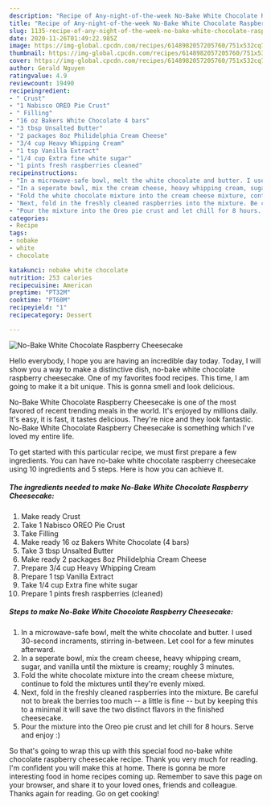 ```yaml
---
description: "Recipe of Any-night-of-the-week No-Bake White Chocolate Raspberry Cheesecake"
title: "Recipe of Any-night-of-the-week No-Bake White Chocolate Raspberry Cheesecake"
slug: 1135-recipe-of-any-night-of-the-week-no-bake-white-chocolate-raspberry-cheesecake
date: 2020-11-26T01:49:22.985Z
image: https://img-global.cpcdn.com/recipes/6148982057205760/751x532cq70/no-bake-white-chocolate-raspberry-cheesecake-recipe-main-photo.jpg
thumbnail: https://img-global.cpcdn.com/recipes/6148982057205760/751x532cq70/no-bake-white-chocolate-raspberry-cheesecake-recipe-main-photo.jpg
cover: https://img-global.cpcdn.com/recipes/6148982057205760/751x532cq70/no-bake-white-chocolate-raspberry-cheesecake-recipe-main-photo.jpg
author: Gerald Nguyen
ratingvalue: 4.9
reviewcount: 19490
recipeingredient:
- " Crust"
- "1 Nabisco OREO Pie Crust"
- " Filling"
- "16 oz Bakers White Chocolate 4 bars"
- "3 tbsp Unsalted Butter"
- "2 packages 8oz Philidelphia Cream Cheese"
- "3/4 cup Heavy Whipping Cream"
- "1 tsp Vanilla Extract"
- "1/4 cup Extra fine white sugar"
- "1 pints fresh raspberries cleaned"
recipeinstructions:
- "In a microwave-safe bowl, melt the white chocolate and butter. I used 30-second incraments, stirring in-between. Let cool for a few minutes afterward."
- "In a seperate bowl, mix the cream cheese, heavy whipping cream, sugar, and vanilla until the mixture is creamy; roughly 3 minutes."
- "Fold the white chocolate mixture into the cream cheese mixture, continue to fold the mixtures until they&#39;re evenly mixed."
- "Next, fold in the freshly cleaned raspberries into the mixture. Be careful not to break the berries too much -- a little is fine -- but by keeping this to a minimal it will save the two distinct flavors in the finished cheesecake."
- "Pour the mixture into the Oreo pie crust and let chill for 8 hours. Serve and enjoy :)"
categories:
- Recipe
tags:
- nobake
- white
- chocolate

katakunci: nobake white chocolate 
nutrition: 253 calories
recipecuisine: American
preptime: "PT32M"
cooktime: "PT60M"
recipeyield: "1"
recipecategory: Dessert

---
```



![No-Bake White Chocolate Raspberry Cheesecake](https://img-global.cpcdn.com/recipes/6148982057205760/751x532cq70/no-bake-white-chocolate-raspberry-cheesecake-recipe-main-photo.jpg)

Hello everybody, I hope you are having an incredible day today. Today, I will show you a way to make a distinctive dish, no-bake white chocolate raspberry cheesecake. One of my favorites food recipes. This time, I am going to make it a bit unique. This is gonna smell and look delicious.



No-Bake White Chocolate Raspberry Cheesecake is one of the most favored of recent trending meals in the world. It's enjoyed by millions daily. It's easy, it is fast, it tastes delicious. They're nice and they look fantastic. No-Bake White Chocolate Raspberry Cheesecake is something which I've loved my entire life.


To get started with this particular recipe, we must first prepare a few ingredients. You can have no-bake white chocolate raspberry cheesecake using 10 ingredients and 5 steps. Here is how you can achieve it.

<!--inarticleads1-->

##### The ingredients needed to make No-Bake White Chocolate Raspberry Cheesecake:

1. Make ready  Crust
1. Take 1 Nabisco OREO Pie Crust
1. Take  Filling
1. Make ready 16 oz Bakers White Chocolate (4 bars)
1. Take 3 tbsp Unsalted Butter
1. Make ready 2 packages 8oz Philidelphia Cream Cheese
1. Prepare 3/4 cup Heavy Whipping Cream
1. Prepare 1 tsp Vanilla Extract
1. Take 1/4 cup Extra fine white sugar
1. Prepare 1 pints fresh raspberries (cleaned)




<!--inarticleads2-->

##### Steps to make No-Bake White Chocolate Raspberry Cheesecake:

1. In a microwave-safe bowl, melt the white chocolate and butter. I used 30-second incraments, stirring in-between. Let cool for a few minutes afterward.
1. In a seperate bowl, mix the cream cheese, heavy whipping cream, sugar, and vanilla until the mixture is creamy; roughly 3 minutes.
1. Fold the white chocolate mixture into the cream cheese mixture, continue to fold the mixtures until they&#39;re evenly mixed.
1. Next, fold in the freshly cleaned raspberries into the mixture. Be careful not to break the berries too much -- a little is fine -- but by keeping this to a minimal it will save the two distinct flavors in the finished cheesecake.
1. Pour the mixture into the Oreo pie crust and let chill for 8 hours. Serve and enjoy :)




So that's going to wrap this up with this special food no-bake white chocolate raspberry cheesecake recipe. Thank you very much for reading. I'm confident you will make this at home. There is gonna be more interesting food in home recipes coming up. Remember to save this page on your browser, and share it to your loved ones, friends and colleague. Thanks again for reading. Go on get cooking!
